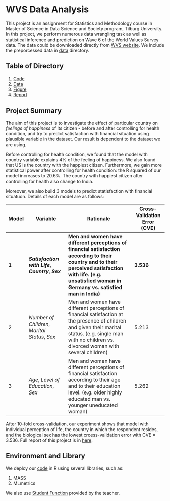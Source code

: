 # WVS Data Analysis
This project is an assignment for Statistics and Methodology course in Master of Science in Data Science and Society program, Tilburg University. In this project, we perform numerous data wrangling task as well as statistical inference and prediction on Wave 6 of the World Values Survey data. The data could be downloaded directly from [WVS website](http://www.worldvaluessurvey.org/WVSDocumentationWV6.jsp "Wave 6 WVS data"). We include the preporcessed data in [data](https://github.com/miftahulridwan/WVS-Data-Analysis/tree/master/data "data directory") directory.

## Table of Directory

1. [Code](https://github.com/miftahulridwan/WVS-Data-Analysis/tree/master/code)
2. [Data](https://github.com/miftahulridwan/WVS-Data-Analysis/tree/master/data)
3. [Figure](https://github.com/miftahulridwan/WVS-Data-Analysis/tree/master/figs)
4. [Report](https://github.com/miftahulridwan/WVS-Data-Analysis/tree/master/docs)
 


## Project Summary
The aim of this project is to investigate the effect of particular country on _feelings of happiness_ of its citizen - before and after controlling for health condition, and try to predict satisfaction with financial situation using plausible variable in the dataset. Our result is dependent to the dataset we are using. 
<br>

Before controlling for health condition, we found that the model with country variable explains 4% of the feeling of happiness. We also found that US is the country with the happiest citizen. Furthermore, we gain more statistical power after controlling for health condition: the R squared of our model increases to 20.6%. The country with happiest citizen after controlling for health also change to India. 
<br>

Moreover, we also build 3 models to predict statisfaction with financial situatuon. Details of each model are as follows:
<br>

Model | Variable | Rationale | Cross-Validation Error (CVE)
---- | ---- | ---- | ----
**1** | **_Satisfaction with Life_, _Country_, _Sex_** | **Men and women have different perceptions of financial satisfaction according to their country and to their perceived satisfaction with life. (e.g. unsatisfied woman in Germany vs. satisfied man in India)** | **3.536**
2 | _Number of Children_, _Marital Status_, _Sex_ | Men and women have different perceptions of financial satisfaction at the presence of children and given their marital status. (e.g. single man with no children vs. divorced woman with several children) | 5.213
3 | _Age_, _Level of Education_, _Sex_ | Men and women have different perceptions of financial satisfaction according to their age and to their education level. (e.g. older highly educated man vs. younger uneducated woman) | 5.262

After 10-fold cross-validation, our experiment shows that model with individual perception of life, the country in which the respondent resides, and the biological sex has the lowest croess-validation error with CVE = 3.536. Full report of this project is in [here](https://github.com/miftahulridwan/WVS-Data-Analysis/blob/master/docs/group20_report.pdf).

## Environment and Library
We deploy our [code](https://github.com/miftahulridwan/WVS-Data-Analysis/blob/master/code/group20_code.R) in R using several libraries, such as:
1. MASS
2. MLmetrics

We also use [Student Function](https://github.com/miftahulridwan/WVS-Data-Analysis/blob/master/code/studentFunctions.R) provided by the teacher.
